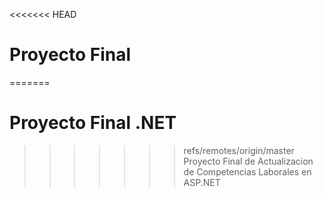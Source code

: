 <<<<<<< HEAD
# Proyecto Final
=======
# Proyecto Final .NET
>>>>>>> refs/remotes/origin/master
Proyecto Final de Actualizacion de Competencias Laborales en ASP.NET
